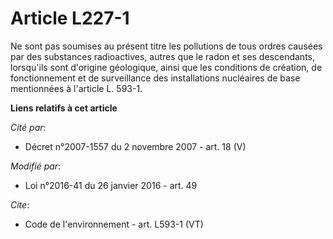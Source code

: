 # Article L227-1

Ne sont pas soumises au présent titre les pollutions de tous ordres causées par des substances radioactives, autres que le
radon et ses descendants, lorsqu'ils sont d'origine géologique, ainsi que les conditions de création, de fonctionnement et de
surveillance des installations nucléaires de base mentionnées à l'article L. 593-1.

**Liens relatifs à cet article**

_Cité par_:

  - Décret n°2007-1557 du 2 novembre 2007 - art. 18 (V)

_Modifié par_:

  - Loi n°2016-41 du 26 janvier 2016 - art. 49

_Cite_:

  - Code de l'environnement - art. L593-1 (VT)
